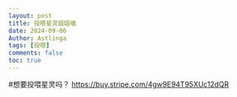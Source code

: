 ```yaml
---
layout: post
title: 投喂星灵姐姐喵
date: 2024-09-06
Author: Astlinga 
tags: [投喂]
comments: false
toc: true
---
```


#想要投喂星灵吗？
https://buy.stripe.com/4gw9E94T95XUc12dQR
